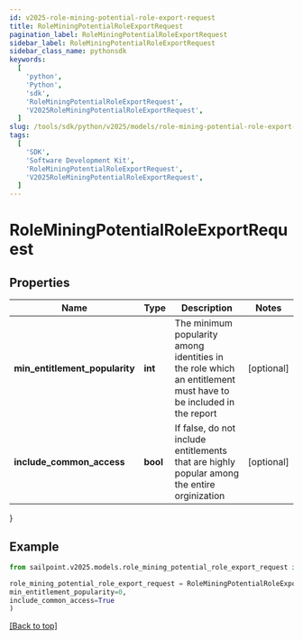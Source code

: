 ```yaml
---
id: v2025-role-mining-potential-role-export-request
title: RoleMiningPotentialRoleExportRequest
pagination_label: RoleMiningPotentialRoleExportRequest
sidebar_label: RoleMiningPotentialRoleExportRequest
sidebar_class_name: pythonsdk
keywords:
  [
    'python',
    'Python',
    'sdk',
    'RoleMiningPotentialRoleExportRequest',
    'V2025RoleMiningPotentialRoleExportRequest',
  ]
slug: /tools/sdk/python/v2025/models/role-mining-potential-role-export-request
tags:
  [
    'SDK',
    'Software Development Kit',
    'RoleMiningPotentialRoleExportRequest',
    'V2025RoleMiningPotentialRoleExportRequest',
  ]
---
```


# RoleMiningPotentialRoleExportRequest

## Properties

| Name | Type | Description | Notes |
| --- | --- | --- | --- |
| **min_entitlement_popularity** | **int** | The minimum popularity among identities in the role which an entitlement must have to be included in the report | [optional] |
| **include_common_access** | **bool** | If false, do not include entitlements that are highly popular among the entire orginization | [optional] |

}

## Example

```python
from sailpoint.v2025.models.role_mining_potential_role_export_request import RoleMiningPotentialRoleExportRequest

role_mining_potential_role_export_request = RoleMiningPotentialRoleExportRequest(
min_entitlement_popularity=0,
include_common_access=True
)

```

[[Back to top]](#)
